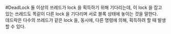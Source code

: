 #DeadLock
둘 이상의 쓰레드가 lock 을 획득하기 위해 기다리는데, 이 lock 을 잡고 있는 쓰레드도 똑같이 다른 lock 을 기다리며 서로 블록 상태에 놓이는 것을 말한다.   
데드락은 다수의 쓰레드가 같은 lock 을, 동시에, 다른 명령에 의해, 획득하려 할 때 발생할 수 있다.
 
